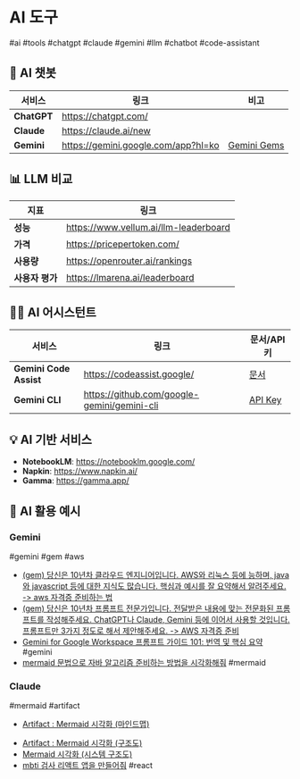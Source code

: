 # AI 도구

#ai #tools #chatgpt #claude #gemini #llm #chatbot #code-assistant

## 🤖 AI 챗봇

| 서비스      | 링크                                | 비고                                                     |
| ----------- | ----------------------------------- | -------------------------------------------------------- |
| **ChatGPT** | https://chatgpt.com/                |                                                          |
| **Claude**  | https://claude.ai/new               |                                                          |
| **Gemini**  | https://gemini.google.com/app?hl=ko | [Gemini Gems](https://gemini.google.com/gems/view?hl=ko) |

## 📊 LLM 비교

| 지표            | 링크                                  |
| --------------- | ------------------------------------- |
| **성능**        | https://www.vellum.ai/llm-leaderboard |
| **가격**        | https://pricepertoken.com/            |
| **사용량**      | https://openrouter.ai/rankings        |
| **사용자 평가** | https://lmarena.ai/leaderboard        |

## 👨‍💻 AI 어시스턴트

| 서비스                 | 링크                                        | 문서/API 키                                                                  |
| ---------------------- | ------------------------------------------- | ---------------------------------------------------------------------------- |
| **Gemini Code Assist** | https://codeassist.google/                  | [문서](https://developers.google.com/gemini-code-assist/docs/overview?hl=ko) |
| **Gemini CLI**         | https://github.com/google-gemini/gemini-cli | [API Key](https://aistudio.google.com/apikey)                                |

## 💡 AI 기반 서비스

- **NotebookLM**: https://notebooklm.google.com/
- **Napkin**: https://www.napkin.ai/
- **Gamma**: https://gamma.app/

## 🔗 AI 활용 예시

### Gemini
#gemini #gem #aws 
- [(gem) 당신은 10년차 클라우드 엔지니어입니다. AWS와 리눅스 등에 능하며, java와 javascript 등에 대한 지식도 많습니다. 핵심과 예시를 잘 요약해서 알려주세요. -> aws 자격증 준비하는 법](https://g.co/gemini/share/52e31043f643)
- [(gem) 당신은 10년차 프롬프트 전문가입니다. 전달받은 내용에 맞는 전문화된 프롬프트를 작성해주세요. ChatGPT나 Claude, Gemini 등에 이어서 사용할 것입니다. 프롬프트만 3가지 정도로 해서 제안해주세요. -> AWS 자격증 준비](https://g.co/gemini/share/6fce9c750379)
- [Gemini for Google Workspace 프롬프트 가이드 101: 번역 및 핵심 요약](https://g.co/gemini/share/2017778c6487) #gemini 
- [mermaid 문법으로 자바 알고리즘 준비하는 방법을 시각화해줘](https://g.co/gemini/share/ebcc8e2ea661)
#mermaid 
### Claude

#mermaid #artifact
* [Artifact : Mermaid 시각화 (마인드맵)](https://claude.ai/public/artifacts/82936d99-3c2a-46f4-8eb6-8403f0f83719)
- [Artifact : Mermaid 시각화 (구조도)](https://claude.ai/public/artifacts/71e7afbd-bd58-4dc0-b6f9-aaf3de501e1b)
- [Mermaid 시각화 (시스템 구조도)](https://claude.ai/share/5b7a995a-1878-4012-9b3e-ea082649a4b5)
- [mbti 검사 리액트 앱을 만들어줘](https://claude.ai/share/2ed82abe-b0de-43a3-8102-effb28ae6357) #react